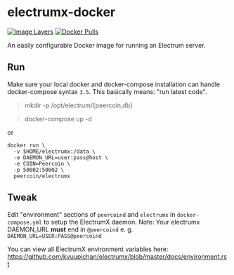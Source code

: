 
# electrumx-docker

[![Image Layers](https://images.microbadger.com/badges/image/peercoin/electrumx.svg)](https://microbadger.com/images/peercoin/electrumx)
[![Docker Pulls](https://img.shields.io/docker/pulls/peercoin/electrumx.svg)](https://hub.docker.com/r/peercoin/electrumx/)

An easily configurable Docker image for running an Electrum server.

## Run

Make sure your local docker and docker-compose installation can handle docker-compose syntax `3.5`. This basically means: "run latest code".

> mkdir -p  /opt/electrum/{peercoin,db}

> docker-compose up -d

or

```
docker run \
  -v $HOME/electrumx:/data \
  -e DAEMON_URL=user:pass@host \
  -e COIN=Peercoin \
  -p 50002:50002 \
  peercoin/electrumx
```

## Tweak

Edit "environment" sections of `peercoind` and `electrumx` in `docker-compose.yml` to setup the ElectrumX daemon.
Note: Your electrumx DAEMON_URL **must** end in `@peercoind` e. g. `DAEMON_URL=USER:PASS@peercoind`

You can view all ElectrumX environment variables here: https://github.com/kyuupichan/electrumx/blob/master/docs/environment.rst
